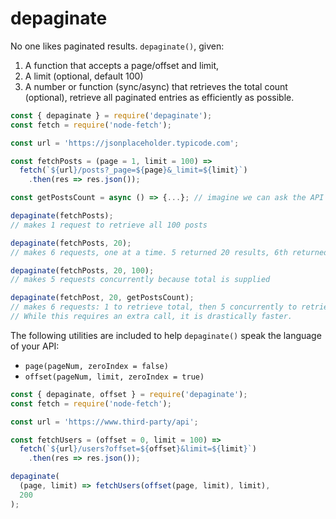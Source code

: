# depaginate

No one likes paginated results. `depaginate()`, given:
1. A function that accepts a page/offset and limit,
2. A limit (optional, default 100)
3. A number or function (sync/async) that retrieves the total count (optional),
retrieve all paginated entries as efficiently as possible.

```js
const { depaginate } = require('depaginate');
const fetch = require('node-fetch');

const url = 'https://jsonplaceholder.typicode.com';

const fetchPosts = (page = 1, limit = 100) =>
  fetch(`${url}/posts?_page=${page}&_limit=${limit}`)
    .then(res => res.json());

const getPostsCount = async () => {...}; // imagine we can ask the API for a total count

depaginate(fetchPosts);
// makes 1 request to retrieve all 100 posts

depaginate(fetchPosts, 20);
// makes 6 requests, one at a time. 5 returned 20 results, 6th returned 0

depaginate(fetchPosts, 20, 100);
// makes 5 requests concurrently because total is supplied

depaginate(fetchPost, 20, getPostsCount);
// makes 6 requests: 1 to retrieve total, then 5 concurrently to retrieve posts.
// While this requires an extra call, it is drastically faster.
```

The following utilities are included to help `depaginate()` speak the language of your API:
  - `page(pageNum, zeroIndex = false)`
  - `offset(pageNum, limit, zeroIndex = true)`

```js
const { depaginate, offset } = require('depaginate');
const fetch = require('node-fetch');

const url = 'https://www.third-party/api';

const fetchUsers = (offset = 0, limit = 100) =>
  fetch(`${url}/users?offset=${offset}&limit=${limit}`)
    .then(res => res.json());

depaginate(
  (page, limit) => fetchUsers(offset(page, limit), limit),
  200
);
```